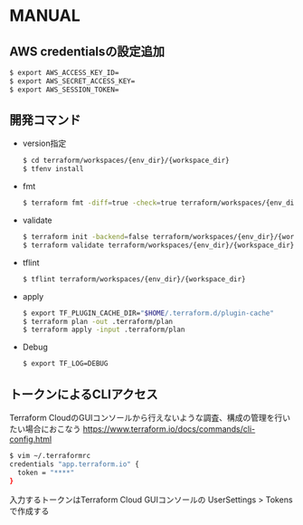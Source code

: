 # MANUAL
## AWS credentialsの設定追加
```bash
$ export AWS_ACCESS_KEY_ID=
$ export AWS_SECRET_ACCESS_KEY=
$ export AWS_SESSION_TOKEN=
```

## 開発コマンド
- version指定
    ```bash
    $ cd terraform/workspaces/{env_dir}/{workspace_dir}
    $ tfenv install
    ```
- fmt
    ```bash
    $ terraform fmt -diff=true -check=true terraform/workspaces/{env_dir}/{workspace_dir}
    ```
- validate
    ```bash
    $ terraform init -backend=false terraform/workspaces/{env_dir}/{workspace_dir}
    $ terraform validate terraform/workspaces/{env_dir}/{workspace_dir}
    ```
- tflint
    ```bash
    $ tflint terraform/workspaces/{env_dir}/{workspace_dir}
    ```
- apply
    ```bash
    $ export TF_PLUGIN_CACHE_DIR="$HOME/.terraform.d/plugin-cache"
    $ terraform plan -out .terraform/plan
    $ terraform apply -input .terraform/plan
    ```
- Debug
    ```bash
    $ export TF_LOG=DEBUG
    ```
## トークンによるCLIアクセス
Terraform CloudのGUIコンソールから行えないような調査、構成の管理を行いたい場合におこなう
https://www.terraform.io/docs/commands/cli-config.html

```bash
$ vim ~/.terraformrc
credentials "app.terraform.io" {
  token = "****"
}
```

入力するトークンはTerraform Cloud GUIコンソールの UserSettings > Tokensで作成する
